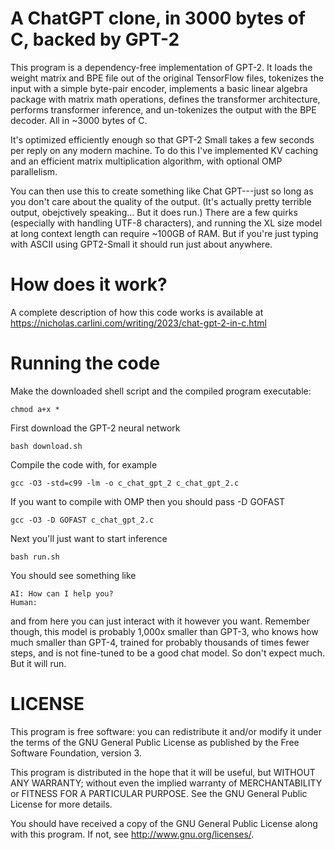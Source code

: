 # A ChatGPT clone, in 3000 bytes of C, backed by GPT-2

This program is a dependency-free implementation of GPT-2. It loads
the weight matrix and BPE file out of the original TensorFlow files,
tokenizes the input with a simple byte-pair encoder,
implements a basic linear algebra package with matrix math operations,
defines the transformer architecture, performs transformer inference,
and un-tokenizes the output with the BPE decoder.
All in ~3000 bytes of C.

It's optimized efficiently enough so that GPT-2 Small takes a few
seconds per reply on any modern machine. To do this I've implemented
KV caching and an efficient matrix multiplication algorithm,
with optional OMP parallelism.

You can then use this to create something like Chat GPT---just so long
as you don't care about the quality of the output. (It's actually
pretty terrible output, obejctively speaking... But it does run.)
There are a
few quirks (especially with handling UTF-8 characters), and running
the XL size model at long context length can require ~100GB of RAM.
But if you're just typing with ASCII using GPT2-Small it should run
just about anywhere.

# How does it work?

A complete description of how this code works is available at
https://nicholas.carlini.com/writing/2023/chat-gpt-2-in-c.html

# Running the code

Make the downloaded shell script and the compiled program executable:

```
chmod a+x *
```

First download the GPT-2 neural network

```
bash download.sh
```

Compile the code with, for example

```
gcc -O3 -std=c99 -lm -o c_chat_gpt_2 c_chat_gpt_2.c
```

If you want to compile with OMP then you should pass -D GOFAST

```
gcc -O3 -D GOFAST c_chat_gpt_2.c
```

Next you'll just want to start inference

```
bash run.sh
```

You should see something like

```
AI: How can I help you?
Human:
```

and from here you can just interact with it however you want. Remember though, this model is probably 1,000x smaller than GPT-3, who knows how much smaller than GPT-4, trained for probably thousands of times fewer steps, and is not fine-tuned to be a good chat model. So don't expect much. But it will run.

# LICENSE

This program is free software: you can redistribute it and/or modify it under the terms of the GNU General Public License as published by the Free Software Foundation, version 3.

This program is distributed in the hope that it will be useful, but WITHOUT ANY WARRANTY; without even the implied warranty of MERCHANTABILITY or FITNESS FOR A PARTICULAR PURPOSE. See the GNU General Public License for more details.

You should have received a copy of the GNU General Public License along with this program. If not, see http://www.gnu.org/licenses/.
